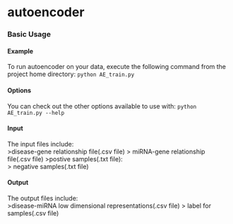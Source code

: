 # autoencoder



### Basic Usage

#### Example
To run autoencoder on your data, execute the following command from the project home directory:
	``python AE_train.py``

#### Options
You can check out the other options available to use with:
	``python AE_train.py --help``

#### Input
The input files include:<br>
	>disease-gene relationship file(.csv file)
	> miRNA-gene relationship file(.csv file)
	>postive samples(.txt file):<br>
	> negative samples(.txt file)
		

#### Output
The output files include:<br> 
	>disease-miRNA low dimensional representations(.csv file)
	> label for samples(.csv file)





